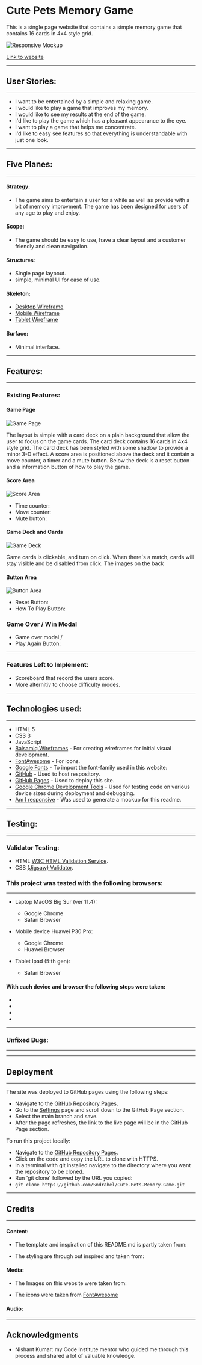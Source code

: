# Cute Pets Memory Game


This is a single page website that contains a simple memory game that contains 16 cards in 4x4 style grid.

![Responsive Mockup]()

[Link to website](https://sndrahel.github.io/Cute-Pets-Memory-Game/)


---
## User Stories:
---

- I want to be entertained by a simple and relaxing game.
- I would like to play a game that improves my memory.
- I would like to see my results at the end of the game.
- I'd like to play the game which has a pleasant appearance to the eye.
- I want to play a game that helps me concentrate.
- I'd like to easy see features so that everything is understandable with just one look.

---
## Five Planes:
---

#### Strategy: 
- The game aims to entertain a user for a while as well as provide with a bit of memory improvment. The game has been designed for users of any age to play and enjoy.

#### Scope:
- The game should be easy to use, have a clear layout and a customer friendly and clean navigation. 

#### Structures: 
- Single page laypout.
- simple, minimal UI for ease of use.


#### Skeleton: 

- [Desktop Wireframe](wireframes/desktop_wireframe.png)
- [Mobile Wireframe](wireframes/mobile_wireframe.png)
- [Tablet Wireframe](wireframes/tablet_wireframe.png)


#### Surface: 
- Minimal interface.


---
## Features:
---

### Existing Features:

#### Game Page

![Game Page]()

The layout is simple with a card deck on a plain background that allow the user to focus on the game cards. The card deck contains 16 cards in 4x4 style grid. The card deck has been styled with some shadow to provide a minor 3-D effect. 
A score area is positioned above the deck and it contain a move counter, a timer and a mute button.
Below the deck is a reset button and a information button of how to play the game.  

#### Score Area

![Score Area]()

- Time counter:
- Move counter:
- Mute button:


#### Game Deck and Cards

![Game Deck]()

Game cards is clickable, and turn on click.
When there´s a match, cards will stay visible and be disabled from click.
The images on the back


#### Button Area

![Button Area]()

- Reset Button:
- How To Play Button: 


### Game Over / Win Modal

- Game over modal / 
- Play Again Button: 

___
### Features Left to Implement:

- Scoreboard that record the users score. 
- More alternitiv to choose difficulty modes.


----
## Technologies used:
---

- HTML 5
- CSS 3
- JavaScript
- [Balsamiq Wireframes](https://balsamiq.com/wireframes/) - For creating wireframes for initial visual development.
- [FontAwesome](https://fontawesome.com/) - For icons.
- [Google Fonts](https://fonts.google.com/) - To import the font-family used in this website: 
- [GitHub](https://pages.github.com/) - Used to host respository.
- [GitHub Pages](https://github.com/Sndrahel/Cute-Pets-Memory-Game/settings/pages) - Used to deploy this site.
- [Google Chrome Development Tools](https://developers.google.com/web/tools/chrome-devtools) - Used for testing code on various device sizes during deployment and debugging.
- [Am I responsive](http://ami.responsivedesign.is/#) - Was used to generate a mockup for this readme.

---  
## Testing:
---

### Validator Testing:

- HTML [W3C HTML Validation Service](https://validator.w3.org/).
- CSS [(Jigsaw) Validator](https://jigsaw.w3.org/css-validator/).

### This project was tested with the following browsers: 
---

- Laptop MacOS Big Sur (ver 11.4):
  - Google Chrome
  - Safari Browser

- Mobile device Huawei P30 Pro:
  - Google Chrome
  - Huawei Browser

- Tablet Ipad (5:th gen):
  - Safari Browser

#### With each device and browser the following steps were taken:
- 
-
-
-


---
### Unfixed Bugs:
---

  
---
## Deployment
---
The site was deployed to GitHub pages using the following steps:

- Navigate to the [GitHub Repository Pages](https://github.com/Sndrahel/Cute-Pets-Memory-Game). 
- Go to the [Settings](https://github.com/Sndrahel/Cute-Pets-Memory-Game/settings) page and scroll down to the GitHub Page section.
- Select the main branch and save.
- After the page refreshes, the link to the live page will be in the GitHub Page section.

To run this project locally:

- Navigate to the [GitHub Repository Pages](https://github.com/Sndrahel/Cute-Pets-Memory-Game). 
- Click on the code and copy the URL to clone with HTTPS.
- In a terminal with git installed navigate to the directory where you want the repository to be cloned.
- Run 'git clone' followed by the URL you copied:
- ```git clone https://github.com/Sndrahel/Cute-Pets-Memory-Game.git```

  
---
## Credits
---

#### Content:
- The template and inspiration of this README.md is partly taken from:

- The styling are through out inspired and taken from:
    

#### Media:
- The Images on this website were taken from:  

- The icons were taken from [FontAwesome](https://fontawesome.com/)

#### Audio:
 
---
## Acknowledgments

- Nishant Kumar: my Code Institute mentor who guided me through this process and shared a lot of valuable knowledge.
